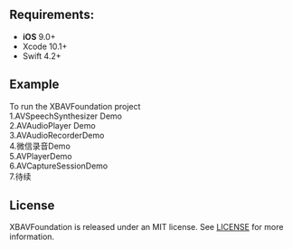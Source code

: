 ## Requirements:
- **iOS** 9.0+
- Xcode 10.1+
- Swift 4.2+

## Example
 To run the XBAVFoundation project </br>
 1.AVSpeechSynthesizer Demo </br>
 2.AVAudioPlayer Demo </br>
 3.AVAudioRecorderDemo </br>
 4.微信录音Demo</br>
 5.AVPlayerDemo </br>
 6.AVCaptureSessionDemo</br>
 7.待续

## License

XBAVFoundation is released under an MIT license. See [LICENSE](LICENSE) for more information.

